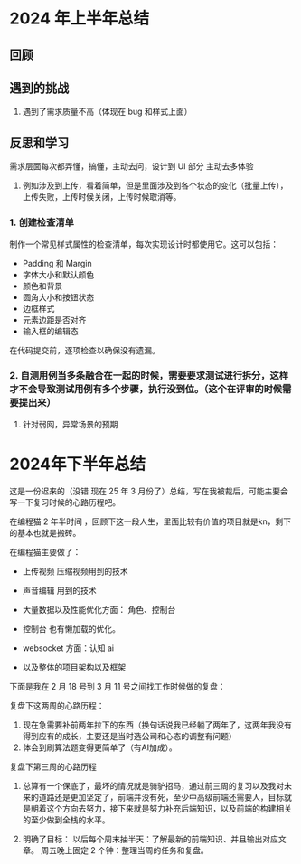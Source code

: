 # 2024 年上半年总结

## 回顾

## 遇到的挑战

1. 遇到了需求质量不高（体现在 bug 和样式上面）

## 反思和学习

需求层面每次都弄懂，搞懂，主动去问，设计到 UI 部分 主动去多体验

1. 例如涉及到上传，看着简单，但是里面涉及到各个状态的变化（批量上传），上传失败，上传时候关闭，上传时候取消等。

### 1. **创建检查清单**

制作一个常见样式属性的检查清单，每次实现设计时都使用它。这可以包括：

- Padding 和 Margin
- 字体大小和默认颜色
- 颜色和背景
- 圆角大小和按钮状态
- 边框样式
- 元素边距是否对齐
- 输入框的编辑态

在代码提交前，逐项检查以确保没有遗漏。

### 2. 自测用例当多条融合在一起的时候，需要要求测试进行拆分，这样才不会导致测试用例有多个步骤，执行没到位。（这个在评审的时候需要提出来）

1. 针对弱网，异常场景的预期


# 2024年下半年总结 

这是一份迟来的（没错 现在 25 年 3 月份了）总结，写在我被裁后，可能主要会写一下复习时候的心路历程吧。

在编程猫 2 年半时间 ，回顾下这一段人生，里面比较有价值的项目就是kn，剩下的基本也就是搬砖。

在编程猫主要做了：

* 上传视频 压缩视频用到的技术

* 声音编辑 用到的技术 

* 大量数据以及性能优化方面： 角色、控制台

* 控制台 也有懒加载的优化。

* websocket 方面：认知 ai

* 以及整体的项目架构以及框架

下面是我在 2 月 18 号到 3 月 11 号之间找工作时候做的复盘：

复盘下这两周的心路历程： 

1. 现在急需要补前两年拉下的东西（换句话说我已经躺了两年了，这两年我没有得到应有的成长，主要还是当时选公司和心态的调整有问题）
2. 体会到刷算法题变得更简单了（有AI加成）。

复盘下第三周的心路历程
	
 1. 总算有一个保底了，最坏的情况就是骑驴招马，通过前三周的复习以及我对未来的道路还是更加坚定了，前端并没有死，至少中高级前端还需要人，目标就是朝着这个方向去努力，接下来就是努力补充后端知识，以及前端的构建相关的至少做到全栈的水平。

 2. 明确了目标： 
	以后每个周末抽半天：了解最新的前端知识、并且输出对应文章。
	周五晚上固定 2 个钟：整理当周的任务和复盘。
